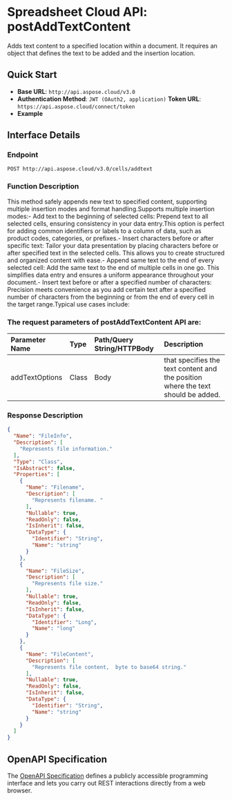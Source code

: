 # **Spreadsheet Cloud API: postAddTextContent**

Adds text content to a specified location within a document. It requires an object that defines the text to be added and the insertion location. 

## **Quick Start**

- **Base URL**: `http://api.aspose.cloud/v3.0`
- **Authentication Method**: `JWT (OAuth2, application)`  **Token URL**: `https://api.aspose.cloud/connect/token`
- **Example** 
<script src="https://gist.github.com/aspose-cells-cloud-gists/8a5b324fdf3e574dbd747c1a1e24b05d.js?file=Example30_PostAddTextContent.cs"></script>

## **Interface Details**

### **Endpoint** 

```
POST http://api.aspose.cloud/v3.0/cells/addtext
```

### **Function Description**
This method safely appends new text to specified content, supporting multiple insertion modes and format handling.Supports multiple insertion modes:- Add text to the beginning of selected cells:   Prepend text to all selected cells, ensuring consistency in your data entry.This option is perfect for adding common identifiers or labels to a column of data, such as product codes, categories, or prefixes.- Insert characters before or after specific text: Tailor your data presentation by placing characters before or after specified text in the selected cells. This allows you to create structured and organized content with ease.- Append same text to the end of every selected cell: Add the same text to the end of multiple cells in one go. This simplifies data entry and ensures a uniform appearance throughout your document.- Insert text before or after a specified number of characters: Precision meets convenience as you add certain text after a specified number of characters from the beginning or from the end of every cell in the target range.Typical use cases include:

### The request parameters of **postAddTextContent** API are: 

| Parameter Name | Type | Path/Query String/HTTPBody | Description | 
| :- | :- | :- |:- | 
|addTextOptions|Class|Body|that specifies the text content and the position where the text should be added.|


### **Response Description**
```json
{
  "Name": "FileInfo",
  "Description": [
    "Represents file information."
  ],
  "Type": "Class",
  "IsAbstract": false,
  "Properties": [
    {
      "Name": "Filename",
      "Description": [
        "Represents filename. "
      ],
      "Nullable": true,
      "ReadOnly": false,
      "IsInherit": false,
      "DataType": {
        "Identifier": "String",
        "Name": "string"
      }
    },
    {
      "Name": "FileSize",
      "Description": [
        "Represents file size."
      ],
      "Nullable": true,
      "ReadOnly": false,
      "IsInherit": false,
      "DataType": {
        "Identifier": "Long",
        "Name": "long"
      }
    },
    {
      "Name": "FileContent",
      "Description": [
        "Represents file content,  byte to base64 string."
      ],
      "Nullable": true,
      "ReadOnly": false,
      "IsInherit": false,
      "DataType": {
        "Identifier": "String",
        "Name": "string"
      }
    }
  ]
}
```

## OpenAPI Specification

The [OpenAPI Specification](https://reference.aspose.cloud/cells/#/TextProcessingController/PostAddTextContent) defines a publicly accessible programming interface and lets you carry out REST interactions directly from a web browser.

